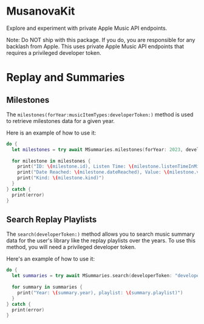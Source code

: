 # MusanovaKit

Explore and experiment with private Apple Music API endpoints. 

Note: Do NOT ship with this package. If you do, you are responsible for any backlash from Apple. This uses private Apple Music API endpoints that requires a privileged developer token.

# Replay and Summaries

## Milestones

The `milestones(forYear:musicItemTypes:developerToken:)` method is used to retrieve milestones data for a given year.

Here is an example of how to use it:

```swift
do {
  let milestones = try await MSummaries.milestones(forYear: 2023, developerToken: "your_developer_token")
  
  for milestone in milestones {
    print("ID: \(milestone.id), Listen Time: \(milestone.listenTimeInMinutes)")
    print("Date Reached: \(milestone.dateReached), Value: \(milestone.value)")
    print("Kind: \(milestone.kind)")
  }
} catch {
  print(error)
}
```

## Search Replay Playlists

The `search(developerToken:)` method allows you to search music summary data for the user's library like the replay playlists over the years. To use this method, you will need a privileged developer token.

Here's an example of how to use it:

```swift
do {
  let summaries = try await MSummaries.search(developerToken: "developer_token")
    
  for summary in summaries {
    print("Year: \(summary.year), playlist: \(summary.playlist)")
  }
} catch {
  print(error)
}
```
